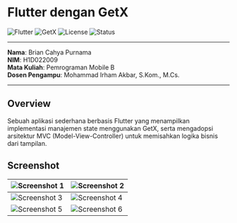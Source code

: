 # Flutter dengan GetX

![Flutter](https://img.shields.io/badge/Flutter-3.24.4-blue)
![GetX](https://img.shields.io/badge/GetX-4.6.6-orange)
![License](https://img.shields.io/badge/License-MIT-green)
![Status](https://img.shields.io/badge/Status-Completed-brightgreen)

---

**Nama**: Brian Cahya Purnama  
**NIM**: H1D022009  
**Mata Kuliah**: Pemrograman Mobile B  
**Dosen Pengampu**: Mohammad Irham Akbar, S.Kom., M.Cs.

---

## Overview

Sebuah aplikasi sederhana berbasis Flutter yang menampilkan implementasi manajemen state menggunakan GetX, serta mengadopsi arsitektur MVC (Model-View-Controller) untuk memisahkan logika bisnis dari tampilan.

## Screenshot

| ![Screenshot 1](https://github.com/user-attachments/assets/662f93ee-99ef-4407-8dae-6bd31a90480a) | ![Screenshot 2](https://github.com/user-attachments/assets/f60c3263-afc1-416d-a7ad-2fddda761b33) |
|----------------------------------------------------|----------------------------------------------------|
| ![Screenshot 3](https://github.com/user-attachments/assets/265a9276-60fe-4cd6-9475-e926188b772c) | ![Screenshot 4](https://github.com/user-attachments/assets/daf2819d-9248-44d8-bb62-6105ad7be379) |
| ![Screenshot 5](https://github.com/user-attachments/assets/200bbd7e-1811-45ac-87e5-bd21939d4ee1) | ![Screenshot 6](https://github.com/user-attachments/assets/a5f58229-f4b0-44a1-8cb5-65305d27555c) |
